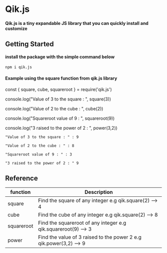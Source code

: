 # Qik.js

####  Qik.js is a tiny expandable JS library that you can quickly install and customize


## Getting Started 

#### install the package with the simple command below

```
npm i qik.js
```

#### Example using the square function from qik.js library

const { square, cube, squareroot  } = require('qik.js')



console.log("Value of 3 to the square : ", square(3))




console.log("Value of 2 to the cube : ", cube(2))



console.log("Squareroot value of 9 : ", squareroot(9))



console.log("3 raised to the power of 2 : ", power(3,2))



```
"Value of 3 to the square : " : 9

"Value of 2 to the cube : " : 8

"Squareroot value of 9 : " : 3

"3 raised to the power of 2 : " 9 
```

## Reference

| function     | Description |
| -------------| ----------- |
| square       | Find the square of any integer e.g qik.square(2)  --> 4 |
| cube         | Find the cube of any integer e.g qik.square(2)  --> 8 |
| squareroot   | Find the squareroot of any integer e.g qik.squareroot(9)  --> 3 |
| power        | Find the value of 3 raised to the power 2 e.g qik.power(3,2)  --> 9 |



